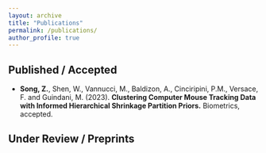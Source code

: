 ```yaml
---
layout: archive
title: "Publications"
permalink: /publications/
author_profile: true
---
```


## Published / Accepted
- **Song, Z.**, Shen, W., Vannucci, M., Baldizon, A., Cinciripini, P.M., Versace, F. and Guindani, M. (2023). **Clustering Computer Mouse Tracking Data with Informed Hierarchical Shrinkage Partition Priors.** Biometrics, accepted.

## Under Review / Preprints

